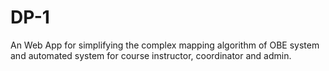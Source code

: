 # DP-1

An Web App for simplifying the complex mapping algorithm of OBE system and automated system for course instructor, coordinator and admin.
